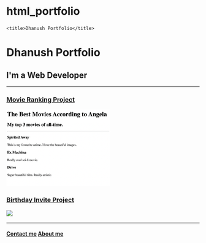 # html_portfolio
<!DOCTYPE html>
<html lang="en">
<head>
    <meta charset="UTF-8">
    
    <title>Dhanush Portfolio</title>
</head>
<body>
    <h1>Dhanush Portfolio</h1>
    <h2>I'm a Web Developer</h2>
    <hr />
    <h3><a href="./movie-ranking.html">Movie Ranking Project</a></h3>
    <img src="./movie-ranking.png" height="200" />
    <br />
    <h3><a href="web development/4.3 HTML Porfolio Project/public/birthday-invite.html">Birthday Invite Project</a></h3>
    <img src="./assets/images/birthday-invite.png " height="200" />
    <hr />
    <h4><a href="web development/4.3 HTML Porfolio Project/public/contact.html">Contact me</a> <a href="web development/4.3 HTML Porfolio Project/public/about.html">About me </a></h4>
</body>
</html>
